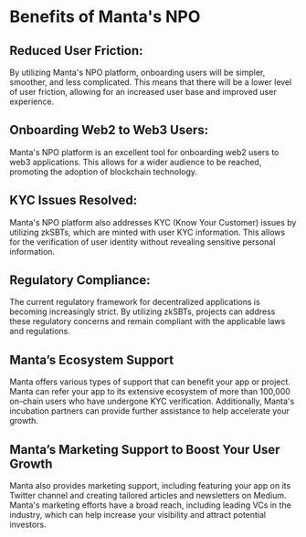 # Benefits of Manta's NPO


## Reduced User Friction:
By utilizing Manta's NPO platform, onboarding users will be simpler, smoother, and less complicated. This means that there will be a lower level of user friction, allowing for an increased user base and improved user experience.
## Onboarding Web2 to Web3 Users:
Manta's NPO platform is an excellent tool for onboarding web2 users to web3 applications. This allows for a wider audience to be reached, promoting the adoption of blockchain technology.
## KYC Issues Resolved:
Manta's NPO platform also addresses KYC (Know Your Customer) issues by utilizing zkSBTs, which are minted with user KYC information. This allows for the verification of user identity without revealing sensitive personal information.
## Regulatory Compliance:
The current regulatory framework for decentralized applications is becoming increasingly strict. By utilizing zkSBTs, projects can address these regulatory concerns and remain compliant with the applicable laws and regulations.
## Manta’s Ecosystem Support
Manta offers various types of support that can benefit your app or project. Manta can refer your app to its extensive ecosystem of more than 100,000 on-chain users who have undergone KYC verification. Additionally, Manta's incubation partners can provide further assistance to help accelerate your growth.
## Manta’s Marketing Support to Boost Your User Growth
Manta also provides marketing support, including featuring your app on its Twitter channel and creating tailored articles and newsletters on Medium. Manta's marketing efforts have a broad reach, including leading VCs in the industry, which can help increase your visibility and attract potential investors.
